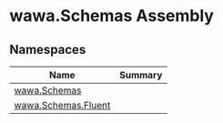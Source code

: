 # wawa\.Schemas Assembly



## Namespaces

| Name | Summary |
|------|---------|
| [wawa\.Schemas](./wawa.Schemas/wawa.Schemas.md) |  |
| [wawa\.Schemas\.Fluent](./wawa.Schemas/wawa.Schemas.Fluent.md) |  |

